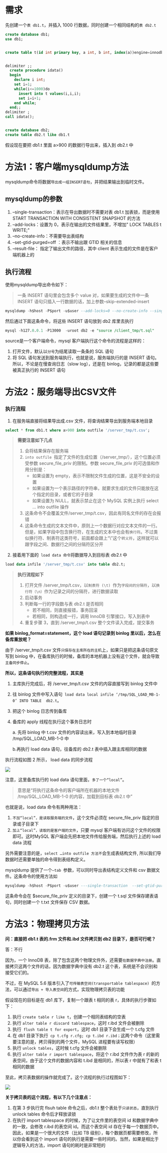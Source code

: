 # 需求

先创建一个`表 db1.t`，并插入 1000 行数据，同时创建一个相同结构的`表 db2.t`

```sql
create database db1;
use db1;


create table t(id int primary key, a int, b int, index(a))engine=innodb;


delimiter ;;
  create procedure idata()
  begin
    declare i int;
    set i=1;
    while(i<=1000)do
      insert into t values(i,i,i);
      set i=i+1;
    end while;
  end;;
delimiter ;
call idata();


create database db2;
create table db2.t like db1.t
```

假设现在要把 db1.t 里面 a>900 的数据行导出来，插入到 db2.t 中



# 方法1：客户端mysqldump方法

mysqldump命令将数据`导出成一组INSERT语句`，并把结果输出到临时文件。



## mysqldump的参数

1. –single-transaction：表示在导出数据时不需要对表 db1.t 加表锁，而是使用 START TRANSACTION WITH CONSISTENT SNAPSHOT 的方法
2. –add-locks：设置为 0，表示在输出的文件结果里，不增加" LOCK TABLES t WRITE;" 
3. –no-create-info：不需要导出表结构
4. –set-gtid-purged=off ：表示不输出跟 GTID 相关的信息
5. –result-file： 指定了输出文件的路径，其中 client 表示生成的文件是在客户端机器上的



## 执行流程

使用mysqldump导出命令如下：

> 一条 INSERT 语句里会包含多个 value 对，如果要生成的文件中一条 INSERT 语句只插入一行数据的话，加上参数–skip-extended-insert

```sql
mysqldump -h$host -P$port -u$user --add-locks=0 --no-create-info --single-transaction  --set-gtid-purged=OFF db1 t --where="a>900" --result-file=/client_tmp/t.sql
```



然后通过下面这条命令，将这些 INSERT 语句放到 db2 库里去执行

```sql
mysql -h127.0.0.1 -P13000  -uroot db2 -e "source /client_tmp/t.sql"
```

source是一个客户端命令，mysql 客户端执行这个命令的流程是这样的：

1. 打开文件，默认以`分号`为结尾读取一条条的 SQL 语句
2. 将 SQL 语句发送到服务端执行，也就是说，服务端执行的是 INSERT 语句。所以，不论是在慢查询日志（slow log），还是在 binlog，记录的都是这些要被真正执行的 INSERT 语句



# 方法2：服务端导出CSV文件

### 执行流程

1. 在服务端直接将结果导出成.csv 文件，将查询结果导出到服务端本地目录

```sql
select * from db1.t where a>900 into outfile '/server_tmp/t.csv';
```

> **需要注意如下几点**
>
> 1. 会将结果保存在服务端
> 2. `into outfile `指定了文件的生成位置（/server_tmp/），这个位置必须受参数 secure_file_priv 的限制。参数 secure_file_priv 的可选值和作用分别是：
>    * 如果设置为 empty，表示不限制文件生成的位置，这是不安全的设置
>    * 如果设置为一个表示路径的字符串，就要求生成的文件只能放在这个指定的目录，或者它的子目录
>    * 如果设置为 NULL，就表示禁止在这个 MySQL 实例上执行 select … into outfile 操作
> 3. 这条命令不会覆盖文件/server_tmp/t.csv，因此有同名文件的存在会报错
> 4. 这条命令生成的文本文件中，原则上一个数据行对应文本文件的一行。但是，如果字段中包含换行符，在生成的文本中也会有`换行符`。不过类似换行符、制表符这类符号，前面都会跟上“\”这个`转义符`，这样就可以跟字段之间、数据行之间的分隔符区分开
>

2. 接着用下面的` load data 命令`将数据导入到目标表 db2.t 中

```sql
load data infile '/server_tmp/t.csv' into table db2.t;
```

> **执行流程如下**
>
> 1. 打开文件 /server_tmp/t.csv，以`制表符 (\t) `作为`字段间的分隔符`，以`换行符（\n）`作为记录之间的分隔符，进行数据读取
> 2. 启动事务
> 3. 判断每一行的字段数与表 db2.t 是否相同
>    * 若不相同，则直接报错，事务回滚
>    * 若相同，则构造成一行，调用 InnoDB 引擎接口，写入到表中
> 4. 重复步骤 3，直到 /server_tmp/t.csv 整个文件读入完成，提交事务
>



**如果 binlog_format=statement，这个 load 语句记录到 binlog 里以后，怎么在备库重放呢？**

由于 /server_tmp/t.csv 文件`只保存在主库所在的主机`上，如果只是把这条语句原文写到 binlog 中，在备库执行的时候，备库的本地机器上没有这个文件，就会导致`主备同步停止`。



**所以，这条语句执行的完整流程，其实是**

1. 主库执行完成后，将 /server_tmp/t.csv 文件的内容直接写到 binlog 文件中

2. 往 binlog 文件中写入语句` load data local infile ‘/tmp/SQL_LOAD_MB-1-0’ INTO TABLE  db2.t`。

3. 把这个 binlog 日志传到备库

4. 备库的 apply 线程在执行这个事务日志时

   a. 先将 binlog 中 t.csv 文件的内容读出来，写入到本地临时目录 /tmp/SQL_LOAD_MB-1-0 中

   b.再执行 load data 语句，往备库的 db2.t 表中插入跟主库相同的数据



执行流程如图 2 所示， load data 的同步流程

![](https://sink-blog-pic.oss-cn-shenzhen.aliyuncs.com/img/mysql/20210717130137.png)



注意，这里备库执行的 load data 语句里面，`多了一个“local”`。

> 意思是“将执行这条命令的客户端所在机器的本地文件 /tmp/SQL_LOAD_MB-1-0 的内容，加载到目标表 db2.t 中”



也就是说，load data 命令有两种用法：

1. `不加“local”，是读取服务端的文件`，这个文件必须在 secure_file_priv 指定的目录或子目录下
2. `加上“local”，读取的是客户端的文件`，只要 mysql 客户端有访问这个文件的权限即可。这时MySQL 客户端会先把本地文件传给服务端，然后执行上述的 load data 流程



另外需要注意的是，`select …into outfile 方法不`会生成表结构文件, 所以我们导数据时还需要单独的命令得到表结构定义。

mysqldump 提供了一个`–tab `参数，可以同时导出表结构定义文件和 csv 数据文件。这条命令的使用方法如

```sql
mysqldump -h$host -P$port -u$user ---single-transaction  --set-gtid-purged=OFF db1 t --where="a>900" --tab=$secure_file_priv
```

这条命令会在 $secure_file_priv 定义的目录下，创建一个 t.sql 文件保存建表语句，同时创建一个 t.txt 文件保存 CSV 数据。



# 方法3：物理拷贝方法

**问：直接把 db1.t 表的.frm 文件和.ibd 文件拷贝到 db2 目录下，是否可行呢？**

答：不行

因为，一个 InnoDB 表，除了包含这两个物理文件外，还需要`在数据字典中注册`。直接拷贝这两个文件的话，因为数据字典中没有 db2.t 这个表，系统是不会识别和接受它们的。



不过，在 MySQL 5.6 版本引入了`可传输表空间(transportable tablespace) `的方法，可以通过`导出 + 导入表空间`的方式，实现物理拷贝表的功能



假设现在的目标是在 db1 库下，复制一个跟表 t 相同的表 r，具体的执行步骤如下：

1. 执行 `create table r like t`，创建一个相同表结构的空表
2. 执行 `alter table r discard tablespace`，这时 r.ibd 文件会被删除
3. 执行` flush table t for export`，这时 db1 目录下会生成一个 t.cfg 文件
4. 在 db1 目录下执行` cp t.cfg r.cfg; cp t.ibd r.ibd；`这两个命令（这里需要注意的是，拷贝得到的两个文件，MySQL 进程要有读写权限）
5. 执行 `unlock tables`，这时候 t.cfg 文件会被删除
6. 执行 `alter table r import tablespace`，将这个 r.ibd 文件作为表 r 的新的表空间，由于这个文件的数据内容和 t.ibd 是相同的，所以表 r 中就有了和表 t 相同的数据



至此，拷贝表数据的操作就完成了。这个流程的执行过程图如下：

![](https://sink-blog-pic.oss-cn-shenzhen.aliyuncs.com/img/mysql/20210717130419.png)



**关于拷贝表的这个流程，有以下几个注意点：**

1. 在第 3 步执行完 flsuh table 命令之后，db1.t 整个表处于`只读状态`，直到执行 unlock tables 命令后才释放读锁
2. 在执行 import tablespace 的时候，为了让文件里的表空间 id 和数据字典中的一致，会修改 r.ibd 的表空间 id。而这个表空间 id 存在于每一个数据页中。因此，如果是一个很大的文件（比如 TB 级别），每个数据页都需要修改，所以你会看到这个 import 语句的执行是需要一些时间的。当然，如果是相比于逻辑导入的方法，import 语句的耗时是非常短的


